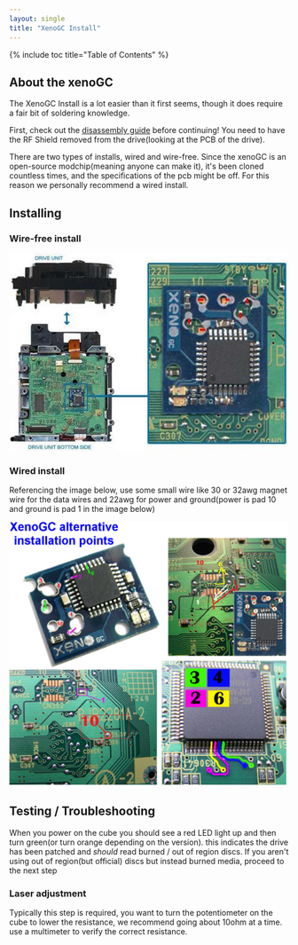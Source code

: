 ```yaml
---
layout: single
title: "XenoGC Install"
---
```


{% include toc title="Table of Contents" %}

## About the xenoGC

The XenoGC Install is a lot easier than it first seems, though it does require a fair bit of soldering knowledge.

First, check out the [disassembly guide](/disassembly) before continuing! You need to have the RF Shield removed from the drive(looking at the PCB of the drive).

There are two types of installs, wired and wire-free. Since the xenoGC is an open-source modchip(meaning anyone can make it), it's been cloned countless times, and the specifications of the pcb might be off. For this reason we personally recommend a wired install.

## Installing

### Wire-free install

![solder points](/images/xenogc/install.jpg)

### Wired install

Referencing the image below, use some small wire like 30 or 32awg magnet wire for the data wires and 22awg for power and ground(power is pad 10 and ground is pad 1 in the image below)

![alt solder points](/images/xenogc/altpoint.webp)

## Testing / Troubleshooting

When you power on the cube you should see a red LED light up and then turn green(or turn orange depending on the version). this indicates the drive has been patched and *should* read burned / out of region discs. If you aren't using out of region(but official) discs but instead burned media, proceed to the next step

### Laser adjustment

Typically this step is required, you want to turn the potentiometer on the cube to lower the resistance, we recommend going about 10ohm at a time. use a multimeter to verify the correct resistance.
